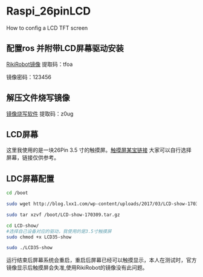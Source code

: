 # Raspi_26pinLCD
How to config a LCD TFT screen 

## 配置ros 并附带LCD屏幕驱动安装
[RikiRobot镜像](https://pan.baidu.com/s/1pzuB15q_sQrVq6PdNdAeRQ) 提取码：tfoa

镜像密码：123456

## 解压文件烧写镜像
[镜像烧写软件](https://pan.baidu.com/s/1Tv0wZr4wMLgVZI6nOLF1Qg) 提取码：z0ug

## LCD屏幕
这里我使用的是一块26Pin 3.5 寸的触摸屏。[触摸屏某宝链接](https://item.taobao.com/item.htm?id=521698312415&price=60&original_price=63&sourceType=item&sourceType=item&suid=b6fa9d3b-3438-4c9d-a875-5445272dc661&ut_sk=1.W%2BqANxN2jRgDACKeq0FEcprr_21646297_1558756681302.Copy.1&un=c2a7ab61da0f9f789eedd86203cf18d8&share_crt_v=1&sp_tk=77+lS3B2UVlkcmNwV3bvv6U=&cpp=1&shareurl=true&spm=a313p.22.2xi.1035727603172&short_name=h.eWF9tON&sm=365039&app=chrome)
大家可以自行选择屏幕，链接仅供参考。

## LDC屏幕配置
```Bash
cd /boot

sudo wget http://blog.lxx1.com/wp-content/uploads/2017/03/LCD-show-170309.tar.gz
```

```Bash
sudo tar xzvf /boot/LCD-show-170309.tar.gz

cd LCD-show/
#选择自己设备对应的驱动，我使用的是3.5寸触摸屏
sudo chmod +x LCD35-show

sudo ./LCD35-show 
```
  运行结束后屏幕系统会重启，重启后屏幕已经可以触摸显示，本人在测试时，官方镜像显示后触摸屏会失准,使用RikiRobot的镜像没有此问题。
